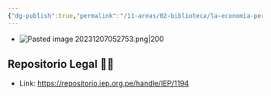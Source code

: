 ```yaml
---
{"dg-publish":true,"permalink":"/11-areas/02-biblioteca/la-economia-peruana-vista-desde-las-paginas-de-el-comercio-siglo-xix/","noteIcon":""}
---
```


- ![Pasted image 20231207052753.png|200](/img/user/02%20Image/Pasted%20image%2020231207052753.png)
## Repositorio Legal 🤸‍♂️
- Link: https://repositorio.iep.org.pe/handle/IEP/1194
